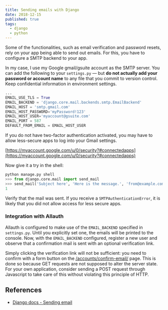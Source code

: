 ```yaml
---
title: Sending emails with Django
date: 2018-12-15
published: true
tags:
  - django
  - python
---
```

Some of the functionalities, such as email verification and password resets, rely on your app being able to send out emails. For this, you have to configure a SMTP backend to your app.

In my case, I use my Google gmail/gsuite account as the SMTP server. You can add the following to your `settings.py` — but **do not actually add your password or account name** to any file that you commit to version control. Keep confidential information in environment settings.

```python
...
EMAIL_USE_TLS = True
EMAIL_BACKEND = 'django.core.mail.backends.smtp.EmailBackend'
EMAIL_HOST = 'smtp.gmail.com'
EMAIL_HOST_PASSWORD='myPassword!123'
EMAIL_HOST_USER='myaccount@gsuite.com'
EMAIL_PORT = 587
DEFAULT_FROM_EMAIL = EMAIL_HOST_USER
```

If you do not have two-factor authentication activated, you may have to allow less-secure apps to log into your Gmail settings.

[https://myaccount.google.com/u/0/security?#connectedapps](https://myaccount.google.com/u/0/security?#connectedapps)

Now give it a try in the shell:

```python
python manage.py shell
>>> from django.core.mail import send_mail
>>> send_mail('Subject here', 'Here is the message.', 'from@example.com',['to@example.com'], fail_silently=False)
1
```

Verify that the mail was sent. If you receive a `SMTPAuthenticationError`, it is likely that you did not allow access for less secure apps.

### Integration with Allauth

Allauth is configured to make use of the `EMAIL_BACKEND` specified in `settings.py`. Until you explicitly set one, the emails will be printed to the console. Now, with the `EMAIL_BACKEND` configured, register a new user and observe that a confirmation mail is sent with an optional verification link.

Simply clicking the verification link will not be sufficient: you need to confirm with a form button on the [/accounts/confirm-email/](http://127.0.0.1:8000/accounts/confirm-email/) page. This is done so because GET requests are not supposed to alter the server state. For your own application, consider sending a POST request through Javascript to take care of this without violating this principle of HTTP.

## References

* [Django docs - Sending email](https://docs.djangoproject.com/en/2.1/topics/email/)

